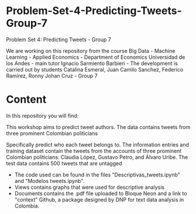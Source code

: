 # Problem-Set-4-Predicting-Tweets-Group-7
Problem Set 4: Predicting Tweets - Group 7 

We are working on this repository from the course Big Data - Machine Learning - Applied Economics - Department of Economics Universidad de los Andes - main tutor Ignacio Sarmiento Barbieri - The development is carried out by students Catalina Esmeral, Juan Camilo Sanchez, Federico Ramírez, Ronny Johan Cruz - Group 7

# Content

In this repository you will find:

This workshop aims to predict tweet authors. The data contains tweets from three prominent Colombian politicians

Specifically predict who each tweet belongs to. The information entries and training dataset contain the tweets from the accounts of three prominent Colombian politicians: Claudia López, Gustavo Petro, and Álvaro Uribe. The test data contains 500 tweets that are untagged


-  The code used can be found in the files "Descriptivas_tweets.ipynb" and "Modelos tweets.ipynb".
-  Views contains graphs that were used for descriptive analysis
-  Documents contains the .pdf file uploaded to Bloque Neon and a link to "context" Github, a package designed by DNP for text data analysis in Colombia.


